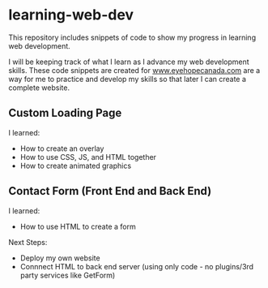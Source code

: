# learning-web-dev
This repository includes snippets of code to show my progress in learning web development. 

I will be keeping track of what I learn as I advance my web development skills. These code snippets are created for www.eyehopecanada.com are a way for me to practice and develop my skills so that later I can create a complete website.

## Custom Loading Page
I learned:
- How to create an overlay
- How to use CSS, JS, and HTML together
- How to create animated graphics

## Contact Form (Front End and Back End)
I learned:
- How to use HTML to create a form

Next Steps:
- Deploy my own website
- Connnect HTML to back end server (using only code - no plugins/3rd party services like GetForm)
